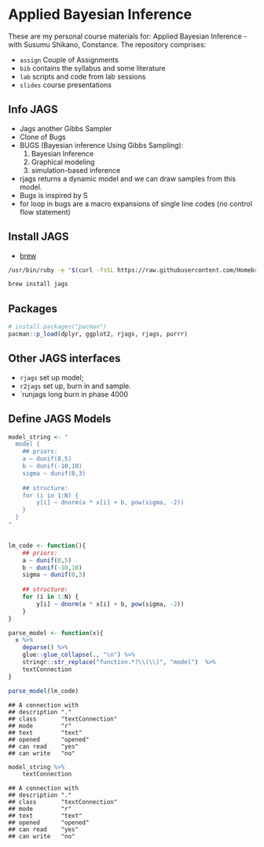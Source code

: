 Applied Bayesian Inference
================

These are my personal course materials for: Applied Bayesian Inference - with Susumu Shikano, Constance. The repository comprises:

-   `assign` Couple of Assignments
-   `bib` contains the syllabus and some literature <!-- * `data` pet data -->
-   `lab` scripts and code from lab sessions
-   `slides` course presentations

Info JAGS
---------

-   Jags another Gibbs Sampler
-   Clone of Bugs
-   BUGS (Bayesian inference Using Gibbs Sampling):
    1.  Bayesian Inference
    2.  Graphical modeling
    3.  simulation-based inference
-   rjags returns a dynamic model and we can draw samples from this model.
-   Bugs is inspired by S
-   for loop in bugs are a macro expansions of single line codes (no control flow statement)

Install JAGS
------------

-   [brew](https://brew.sh/)

``` bash
/usr/bin/ruby -e "$(curl -fsSL https://raw.githubusercontent.com/Homebrew/install/master/install)"
```

``` bash
brew install jags
```

Packages
--------

``` r
# install.packages("pacman")
pacman::p_load(dplyr, ggplot2, rjags, rjags, purrr)
```

Other JAGS interfaces
---------------------

-   `rjags` set up model;
-   `r2jags` set up, burn in and sample.
-   \`runjags long burn in phase 4000

Define JAGS Models
------------------

``` r
model_string <- "
  model {
    ## priors:
    a ~ dunif(0,5)
    b ~ dunif(-10,10)
    sigma ~ dunif(0,3)
    
    ## structure:
    for (i in 1:N) {
        y[i] ~ dnorm(a * x[i] + b, pow(sigma, -2))
    }
  }
"


lm_code <- function(){
    ## priors:
    a ~ dunif(0,5)
    b ~ dunif(-10,10)
    sigma ~ dunif(0,3)
    
    ## structure:
    for (i in 1:N) {
        y[i] ~ dnorm(a * x[i] + b, pow(sigma, -2))
    }
}

parse_model <- function(x){
  x %>% 
    deparse() %>% 
    glue::glue_collapse(., "\n") %>% 
    stringr::str_replace("function.*?\\(\\)", "model")  %>% 
    textConnection
}

parse_model(lm_code)
```

    ## A connection with                            
    ## description "."             
    ## class       "textConnection"
    ## mode        "r"             
    ## text        "text"          
    ## opened      "opened"        
    ## can read    "yes"           
    ## can write   "no"

``` r
model_string %>% 
    textConnection
```

    ## A connection with                            
    ## description "."             
    ## class       "textConnection"
    ## mode        "r"             
    ## text        "text"          
    ## opened      "opened"        
    ## can read    "yes"           
    ## can write   "no"
